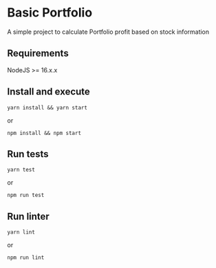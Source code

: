 # Basic Portfolio

A simple project to calculate Portfolio profit based on stock information

## Requirements
NodeJS >= 16.x.x

## Install and execute
```
yarn install && yarn start
```
or
```
npm install && npm start
```

## Run tests
```
yarn test
```
or
```
npm run test
```

## Run linter
```
yarn lint
```
or
```
npm run lint
```
